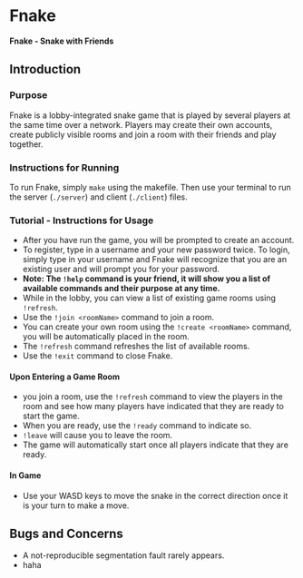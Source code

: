 # Fnake
__Fnake - Snake with Friends__

## Introduction

### Purpose
  Fnake is a lobby-integrated snake game that is played by several players at the same time over a network. Players may create their own accounts, create publicly visible rooms and join a room with their friends and play together.

### Instructions for Running
  To run Fnake, simply `make` using the makefile. Then use your terminal to run the server (`./server`) and client (`./client`) files.

### Tutorial - Instructions for Usage
  + After you have run the game, you will be prompted to create an account.
  + To register, type in a username and your new password twice. To login, simply type in your username and Fnake will recognize that you are an existing user and will prompt you for your password.
  + **Note: The `!help` command is your friend, it will show you a list of available commands and their purpose at any time.**
  + While in the lobby, you can view a list of existing game rooms using `!refresh`.
  + Use the `!join <roomName>` command to join a room.
  + You can create your own room using the `!create <roomName>` command, you will be automatically placed in the room.
  + The `!refresh` command refreshes the list of available rooms.
  + Use the `!exit` command to close Fnake.

#### Upon Entering a Game Room
  +  you join a room, use the `!refresh` command to view the players in the room and see how many players have indicated that they are ready to start the game.
  + When you are ready, use the `!ready` command to indicate so.
  + `!leave` will cause you to leave the room.
  + The game will automatically start once all players indicate that they are ready.

#### In Game
  + Use your WASD keys to move the snake in the correct direction once it is your turn to make a move.

## Bugs and Concerns
  + A not-reproducible segmentation fault rarely appears.
  + haha
